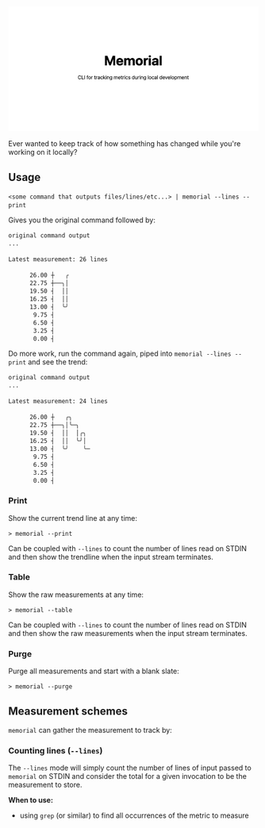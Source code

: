 ![](docs/memorial-banner.png)

Ever wanted to keep track of how something has changed while you're working on it locally?

## Usage

`<some command that outputs files/lines/etc...> | memorial --lines --print`

Gives you the original command followed by:

```
original command output
...

Latest measurement: 26 lines

      26.00 ┼   ╭
      22.75 ┼──╮│
      19.50 ┤  ││
      16.25 ┤  ││
      13.00 ┤  ╰╯
       9.75 ┤
       6.50 ┤
       3.25 ┤
       0.00 ┤
```

Do more work, run the command again, piped into `memorial --lines --print` and see the trend:

```
original command output
...

Latest measurement: 24 lines

      26.00 ┼   ╭╮
      22.75 ┼──╮│╰─╮
      19.50 ┤  ││  │╭╮
      16.25 ┤  ││  ╰╯│
      13.00 ┤  ╰╯    ╰─
       9.75 ┤
       6.50 ┤
       3.25 ┤
       0.00 ┤
```

### Print

Show the current trend line at any time:

```
> memorial --print
```

Can be coupled with `--lines` to count the number of lines read on STDIN and then show the trendline when the input stream terminates.

### Table

Show the raw measurements at any time:

```
> memorial --table
```

Can be coupled with `--lines` to count the number of lines read on STDIN and then show the raw measurements when the input stream terminates.

### Purge

Purge all measurements and start with a blank slate:

```
> memorial --purge
```

## Measurement schemes

`memorial` can gather the measurement to track by:

### Counting lines (`--lines`)

The `--lines` mode will simply count the number of lines of input passed to `memorial` on STDIN and consider the total for a given invocation to be the measurement to store.

**When to use:**

- using `grep` (or similar) to find all occurrences of the metric to measure
